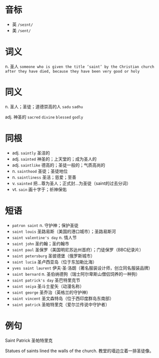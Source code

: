 # 音标

- 英 `/seɪnt/`
- 美 `/sent/`

# 词义

n. 圣人
`someone who is given the title ‘saint’ by the Christian church after they have died, because they have been very good or holy`

# 同义

n. 圣人；圣徒；道德崇高的人
`sadu` `sadhu`

adj. 神圣的
`sacred` `divine` `blessed` `godly`

# 同根

- adj. `saintly` 圣洁的
- adj. `sainted` 神圣的；上天堂的；成为圣人的
- adj. `saintlike` 德高的；圣徒一般的；气质高尚的
- n. `sainthood` 圣徒；圣徒地位
- n. `saintliness` 圣洁；慈爱；至善
- v. `sainted` 把…尊为圣人；正式封…为圣徒（saint的过去分词）
- vt. `sain` 画十字于；祈神保佑

# 短语

- `patron saint` n. 守护神；保护圣徒
- `saint louis` 圣路易斯（美国的港口城市）；圣路易斯河
- `saint valentine's day` n. 情人节
- `saint john` 圣约翰；圣约翰市
- `saint paul` 圣保罗（美国明尼苏达州首府）；门徒保罗（BBC纪录片）
- `saint petersburg` 圣彼德堡（俄罗斯城市）
- `saint lucia` 圣卢西亚岛（位于东加勒比海）
- `yves saint laurent` 伊夫·圣·洛朗（著名服装设计师，创立同名服装品牌）
- `saint bernard` n. 圣伯纳德狗（瑞士阿尔卑斯山僧侣饲养的一种狗）
- `saint patrick's day` 圣巴特里克节
- `saint seiya` 圣斗士星矢（动漫名称）
- `saint george` 圣乔治（英格兰的守护神）
- `saint vincent` 圣文森特岛（位于西印度群岛东南部）
- `saint patrick` 圣帕特里克（爱尔兰传说中守护者）

# 例句

Saint Patrick
圣帕特里克

Statues of saints lined the walls of the church.
教堂的墙边立着一排圣徒像。


